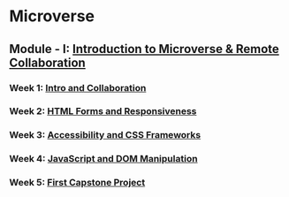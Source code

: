 # Microverse

## Module - I: [Introduction to Microverse & Remote Collaboration](https://github.com/CodeBitChips/Microverse/blob/main/Module-I)

### Week 1: [Intro and Collaboration](https://github.com/CodeBitChips/Microverse/blob/main/Module-I/Week01)

### Week 2: [HTML Forms and Responsiveness](https://github.com/CodeBitChips/Microverse/blob/main/Module-I/Week02)

### Week 3: [Accessibility and CSS Frameworks](https://github.com/CodeBitChips/Microverse/blob/main/Module-I/Week03)

### Week 4: [JavaScript and DOM Manipulation](https://github.com/CodeBitChips/Microverse/blob/main/Module-I/Week04)

### Week 5: [First Capstone Project](https://github.com/CodeBitChips/Microverse/blob/main/Module-I/Week05)
